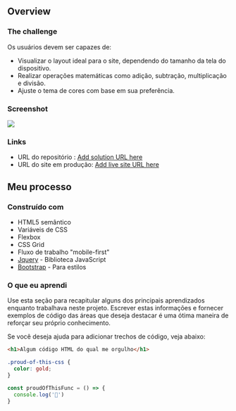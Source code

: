 ## Overview

### The challenge

Os usuários devem ser capazes de:

- Visualizar o layout ideal para o site, dependendo do tamanho da tela do dispositivo.
- Realizar operações matemáticas como adição, subtração, multiplicação e divisão.
- Ajuste o tema de cores com base em sua preferência.

### Screenshot

![](./screenshot.jpg)


### Links

- URL do repositório : [Add solution URL here](https://your-solution-url.com)
- URL do site em produção: [Add live site URL here](https://your-live-site-url.com)

## Meu processo

### Construído com

- HTML5 semântico
- Variáveis de CSS
- Flexbox
- CSS Grid
- Fluxo de trabalho "mobile-first"
- [Jquery](https://jquery.com) - Biblioteca JavaScript
- [Bootstrap](https://getbootstrap.com) - Para estilos

### O que eu aprendi

Use esta seção para recapitular alguns dos principais aprendizados enquanto trabalhava neste projeto. Escrever estas informações e fornecer exemplos de código das áreas que deseja destacar é uma ótima maneira de reforçar seu próprio conhecimento.

Se você deseja ajuda para adicionar trechos de código, veja abaixo:

```html
<h1>Algum código HTML do qual me orgulho</h1>
```
```css
.proud-of-this-css {
  color: gold;
}
```
```js
const proudOfThisFunc = () => {
  console.log('🎉')
}
```